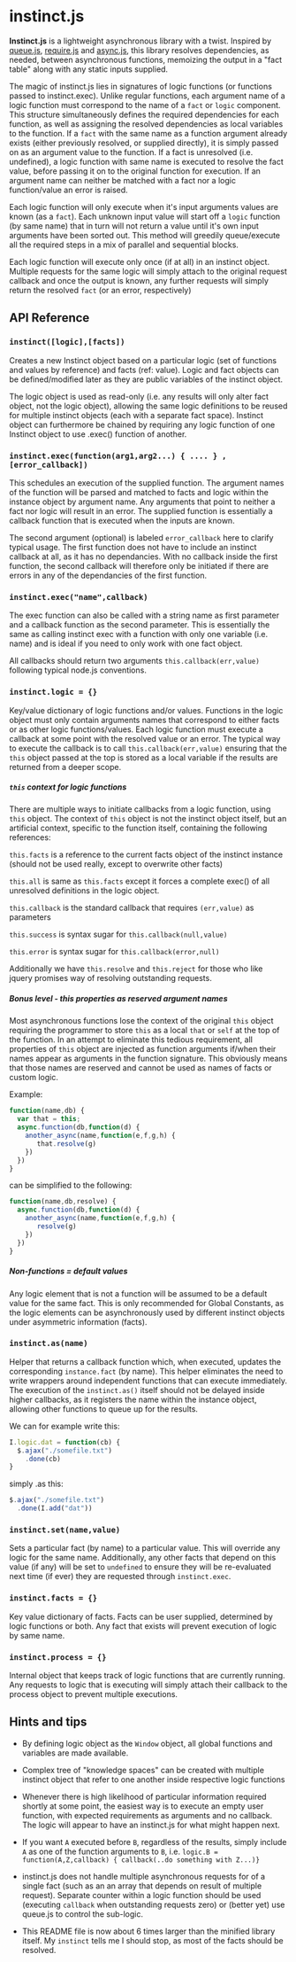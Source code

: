 # instinct.js

**Instinct.js** is a lightweight asynchronous library with a twist.  Inspired by [queue.js](https://github.com/mbostock/queue),   [require.js](http://requirejs.org/) and [async.js](https://github.com/caolan/async), this library resolves dependencies, as needed, between asynchronous functions, memoizing the output in a "fact table" along with any static inputs supplied.  

The magic of instinct.js lies in signatures of logic functions (or functions passed to instinct.exec).  Unlike regular functions, each argument name of a logic function must correspond to the name of a `fact` or `logic` component. This structure simultaneously defines the required dependencies for each function, as well as assigning the resolved dependencies as local variables to the function.   If a `fact` with the same name as a function argument already exists (either previously resolved, or supplied directly), it is simply passed on as an argument value to the function.  If a fact is unresolved (i.e. undefined), a logic function with same name is executed to resolve the fact value, before passing it on to the original function for execution.   If an argument name can neither be matched with a fact nor a logic function/value an error is raised.

Each logic function will only execute when it's input arguments values are known (as a `fact`).  Each unknown input value will start off a `logic` function (by same name) that in turn will not return a value until it's own input arguments have been sorted out. This method will greedily queue/execute all the required steps in a mix of parallel and sequential blocks. 

Each logic function will execute only once (if at all) in an instinct object. Multiple requests for the same logic will simply attach to the original request callback and once the output is known, any further requests will simply return the resolved `fact` (or an error, respectively)

## API Reference

### `instinct([logic],[facts])`
Creates a new Instinct object based on a particular logic (set of functions and values by reference) and facts (ref: value).  Logic and fact objects can be defined/modified later as they are public variables of the instinct object.

The logic object is used as read-only (i.e. any results will only alter fact object, not the logic object), allowing the same logic definitions to be reused for multiple instinct objects (each with a separate fact space).  Instinct object can furthermore be chained by requiring any logic function of one Instinct object to use .exec() function of another.

### `instinct.exec(function(arg1,arg2...) { .... } ,[error_callback])`
This schedules an execution of the supplied function.  The argument names of the function will be parsed and matched to facts and logic within the instance object by argument name.  Any arguments that point to neither a fact nor logic will result in an error.  The supplied function is essentially a callback function that is executed when the inputs are known.  

The second argument (optional) is labeled `error_callback` here to clarify typical usage.   The first function does not have to include an instinct callback at all, as it has no dependancies.  With no callback inside the first function, the second callback will therefore only be initiated if there are errors in any of the dependancies of the first function.


### `instinct.exec("name",callback)`
The exec function can also be called with a string name as first parameter and a callback function as the second parameter.  This is essentially the same as calling instinct exec with a function with only one variable (i.e. name) and is ideal if you need to only work with one fact object.

All callbacks should return two arguments `this.callback(err,value)` following typical node.js conventions.

### `instinct.logic = {}`
Key/value dictionary of logic functions and/or values.   Functions in the logic object must only contain arguments names that correspond to either facts or as other logic functions/values.    Each logic function must execute a callback at some point with the resolved value or an error. The typical way to execute the callback is to call `this.callback(err,value)` ensuring that the `this` object passed at the top is stored as a local variable if the results are returned from a deeper scope.

##### `this` context for logic functions

There are multiple ways to initiate callbacks from a logic function, using `this` object.  The context of `this` object is not the instinct object itself, but an artificial context, specific to the function itself, containing the following references:

`this.facts` is a reference to the current facts object of the instinct instance (should not be used really, except to overwrite other facts)

`this.all` is same as `this.facts` except it forces a complete exec() of all unresolved definitions in the logic object.  

`this.callback` is the standard callback that requires `(err,value)` as parameters

`this.success` is syntax sugar for `this.callback(null,value)`

`this.error` is syntax sugar for `this.callback(error,null)`

Additionally we have `this.resolve` and `this.reject` for those who like jquery promises way of resolving outstanding requests.


##### Bonus level - this properties as reserved argument names
Most asynchronous functions lose the context of the original `this` object requiring the programmer to store `this` as a local `that` or `self` at the top of the function.  In an attempt to eliminate this tedious requirement, all properties of `this` object are injected as function 
arguments if/when their names appear as arguments in the function signature.  This obviously means that those names are reserved and cannot be used as names of facts or custom logic.

Example:

```js
function(name,db) {
  var that = this;
  async.function(db,function(d) {
    another_async(name,function(e,f,g,h) {
       that.resolve(g)
    })
  })
}
```
can be simplified to the following:

```js
function(name,db,resolve) {
  async.function(db,function(d) {
    another_async(name,function(e,f,g,h) {
       resolve(g)
    })
  })
}
```


##### Non-functions = default values
Any logic element that is not a function will be assumed to be a default value for the same fact. This is only recommended for Global Constants, as the logic elements can be asynchronously used by different instinct objects under asymmetric information (facts).

### `instinct.as(name)`
Helper that returns a callback function which, when executed, updates the corresponding `instance.fact` (by name).   This helper eliminates the need to write wrappers around independent functions that can execute immediately.  The execution of the `instinct.as()` itself should not be delayed inside higher callbacks, as it registers the name within the instance object, allowing other functions to queue up for the results.

We can for example write this:

```js
I.logic.dat = function(cb) {
  $.ajax("./somefile.txt")
    .done(cb)
}
```
simply .as this:

```js
$.ajax("./somefile.txt")
  .done(I.add("dat"))
```

### `instinct.set(name,value)`
Sets a particular fact (by name) to a particular value.   This will override any logic for the same name.  Additionally, any other facts that depend on this value  (if any) will be set to `undefined` to ensure they will be re-evaluated next time (if ever) they are requested through `instinct.exec`. 

### `instinct.facts = {}`
Key value dictionary of facts.  Facts can be user supplied, determined by logic functions or both.   Any fact that exists will prevent execution of logic by same name.   

### `instinct.process = {}`
Internal object that keeps track of logic functions that are currently running.  Any requests to logic that is executing will simply attach their callback to the process object to prevent multiple executions.

## Hints and tips

* By defining logic object as the `Window` object, all global functions and variables are made available.

* Complex tree of "knowledge spaces" can be created with multiple instinct object that refer to one another inside respective logic functions

* Whenever there is high likelihood of particular information required shortly at some point, the easiest way is to execute an empty user function, with expected requirements as arguments and no callback.   The logic will appear to have an instinct.js for what might happen next.

* If you want `A` executed before `B`, regardless of the results, simply include `A` as one of the function arguments to `B`, i.e. ```logic.B = function(A,Z,callback) { callback(..do something with Z...)}```

* instinct.js does not handle multiple asynchronous requests for of a single fact (such as an an array that depends on result of multiple request).  Separate counter within a logic function should be used (executing `callback` when outstanding requests zero) or (better yet) use queue.js to control the sub-logic.

*  This README file is now about 6 times larger than the minified library itself. My `instinct` tells me I should stop, as most of the facts should be resolved.